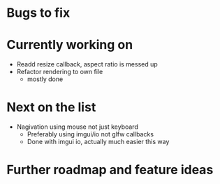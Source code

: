 # Bugs to fix

# Currently working on
- Readd resize callback, aspect ratio is messed up
- Refactor rendering to own file
	- mostly done

# Next on the list
- Nagivation using mouse not just keyboard
	- Preferably using imgui/io not glfw callbacks
	- Done with imgui io, actually much easier this way

# Further roadmap and feature ideas